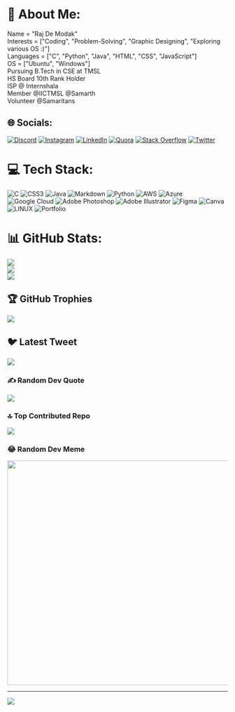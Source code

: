 # 💫 About Me:
Name = "Raj De Modak"<br>Interests = ["Coding", "Problem-Solving", "Graphic Designing", "Exploring various OS :)"]<br>Languages = ["C", "Python", "Java", "HTML", "CSS",  "JavaScript"]<br>OS = ["Ubuntu", "Windows"]<br>Pursuing B.Tech in CSE at TMSL<br>HS Board 10th Rank Holder<br>ISP @ Internshala<br>Member @IICTMSL @Samarth<br>Volunteer @Samaritans


## 🌐 Socials:
[![Discord](https://img.shields.io/badge/Discord-%237289DA.svg?logo=discord&logoColor=white)](https://discord.gg/rajdemodak01#2276) [![Instagram](https://img.shields.io/badge/Instagram-%23E4405F.svg?logo=Instagram&logoColor=white)](https://instagram.com/rajdemodak01) [![LinkedIn](https://img.shields.io/badge/LinkedIn-%230077B5.svg?logo=linkedin&logoColor=white)](https://linkedin.com/in/raj-de-modak-a93792248) [![Quora](https://img.shields.io/badge/Quora-%23B92B27.svg?logo=Quora&logoColor=white)](https://quora.com/profile/Raj-De-Modak-1) [![Stack Overflow](https://img.shields.io/badge/-Stackoverflow-FE7A16?logo=stack-overflow&logoColor=white)](https://stackoverflow.com/users/21282532) [![Twitter](https://img.shields.io/badge/Twitter-%231DA1F2.svg?logo=Twitter&logoColor=white)](https://twitter.com/Rajdemodak01) 

# 💻 Tech Stack:
![C](https://img.shields.io/badge/c-%2300599C.svg?style=for-the-badge&logo=c&logoColor=white) ![CSS3](https://img.shields.io/badge/css3-%231572B6.svg?style=for-the-badge&logo=css3&logoColor=white) ![Java](https://img.shields.io/badge/java-%23ED8B00.svg?style=for-the-badge&logo=java&logoColor=white) ![Markdown](https://img.shields.io/badge/markdown-%23000000.svg?style=for-the-badge&logo=markdown&logoColor=white) ![Python](https://img.shields.io/badge/python-3670A0?style=for-the-badge&logo=python&logoColor=ffdd54) ![AWS](https://img.shields.io/badge/AWS-%23FF9900.svg?style=for-the-badge&logo=amazon-aws&logoColor=white) ![Azure](https://img.shields.io/badge/azure-%230072C6.svg?style=for-the-badge&logo=azure-devops&logoColor=white) ![Google Cloud](https://img.shields.io/badge/Google%20Cloud-%234285F4.svg?style=for-the-badge&logo=google-cloud&logoColor=white) ![Adobe Photoshop](https://img.shields.io/badge/adobephotoshop-%2331A8FF.svg?style=for-the-badge&logo=adobephotoshop&logoColor=white) ![Adobe Illustrator](https://img.shields.io/badge/adobeillustrator-%23FF9A00.svg?style=for-the-badge&logo=adobeillustrator&logoColor=white) 	![Figma](https://img.shields.io/badge/figma-%23F24E1E.svg?style=for-the-badge&logo=figma&logoColor=white) ![Canva](https://img.shields.io/badge/Canva-%2300C4CC.svg?style=for-the-badge&logo=Canva&logoColor=white) ![LINUX](https://img.shields.io/badge/Linux-FCC624?style=for-the-badge&logo=linux&logoColor=black) ![Portfolio](https://img.shields.io/badge/Portfolio-%23000000.svg?style=for-the-badge&logo=firefox&logoColor=#FF7139)
# 📊 GitHub Stats:
![](https://github-readme-stats.vercel.app/api?username=rajdemodak01&theme=dark&hide_border=false&include_all_commits=true&count_private=true)<br/>
![](https://github-readme-streak-stats.herokuapp.com/?user=rajdemodak01&theme=dark&hide_border=false)<br/>
![](https://github-readme-stats.vercel.app/api/top-langs/?username=rajdemodak01&theme=dark&hide_border=false&include_all_commits=true&count_private=true&layout=compact)

## 🏆 GitHub Trophies
![](https://github-profile-trophy.vercel.app/?username=rajdemodak01&theme=radical&no-frame=false&no-bg=true&margin-w=4)

## 🐦 Latest Tweet
[![](https://gtce.itsvg.in/api?username=Rajdemodak01)](https://github.com/VishwaGauravIn/github-twitter-card-embed)

### ✍️ Random Dev Quote
![](https://quotes-github-readme.vercel.app/api?type=horizontal&theme=radical)

### 🔝 Top Contributed Repo
![](https://github-contributor-stats.vercel.app/api?username=rajdemodak01&limit=5&theme=algolia&combine_all_yearly_contributions=true)

### 😂 Random Dev Meme
<img src="https://rm.up.railway.app/" width="512px"/>

---
[![](https://visitcount.itsvg.in/api?id=rajdemodak01&icon=0&color=0)](https://visitcount.itsvg.in)

<!-- Proudly created with GPRM ( https://gprm.itsvg.in ) -->
